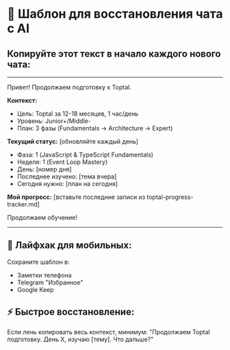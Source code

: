 # 🤖 Шаблон для восстановления чата с AI

## Копируйте этот текст в начало каждого нового чата:

---

Привет! Продолжаем подготовку к Toptal.

**Контекст:**
- Цель: Toptal за 12-18 месяцев, 1 час/день
- Уровень: Junior+/Middle- 
- План: 3 фазы (Fundamentals → Architecture → Expert)

**Текущий статус:** [обновляйте каждый день]
- Фаза: 1 (JavaScript & TypeScript Fundamentals)
- Неделя: 1 (Event Loop Mastery)  
- День: [номер дня]
- Последнее изучено: [тема вчера]
- Сегодня нужно: [план на сегодня]

**Мой прогресс:** [вставьте последние записи из toptal-progress-tracker.md]

Продолжаем обучение!

---

## 📱 Лайфхак для мобильных:
Сохраните шаблон в:
- Заметки телефона
- Telegram "Избранное" 
- Google Keep

## ⚡ Быстрое восстановление:
Если лень копировать весь контекст, минимум:
"Продолжаем Toptal подготовку. День X, изучаю [тему]. Что дальше?"
